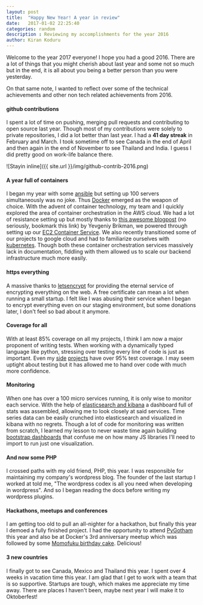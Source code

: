 ```yaml
---
layout: post
title:  "Happy New Year! A year in review"
date:   2017-01-02 22:25:40
categories: random
description : Reviewing my accomplishments for the year 2016
author: Kiran Koduru 
---
```


Welcome to the year 2017 everyone! I hope you had a good 2016. There are a lot of things that you might cherish about last year and some not so much but in the end, it is all about you being a better person than you were yesterday. 

On that same note, I wanted to reflect over some of the technical achievements and other non tech related achievements from 2016. 

#### github contributions

I spent a lot of time on pushing, merging pull requests and contributing to open source last year. Though most of my contributions were solely to private repositories, I did a lot better than last year. I had a __41 day streak__ in February and March. I took sometime off to see Canada in the end of April and then again in the end of November to see Thailand and India. I guess I did pretty good on work-life balance there.

![Stayin inline]({{ site.url }}/img/github-contrib-2016.png)

#### A year full of containers

I began my year with some [ansible](https://www.ansible.com/) but setting up 100 servers simultaneously was no joke. Thus [Docker](https://www.docker.com/) emerged as the weapon of choice. With the advent of container technology, my team and I quickly explored the area of container orchestration in the AWS cloud. We had a lot of resistance setting up but mostly thanks to [this awesome blogpost](http://www.ybrikman.com/writing/2015/11/11/running-docker-aws-ground-up/#creating-an-elb) (no seriously, bookmark this link) by Yevgeniy Brikman, we powered through setting up our [EC2 Container Service](https://aws.amazon.com/ecs/). We also recently transitioned some of our projects to google cloud and had to familiarize ourselves with [kubernetes](http://kubernetes.io/). Though both these container orchestration services massively lack in documentation, fiddling with them allowed us to scale our backend infrastructure much more easily.

#### https everything

A massive thanks to [letsencrypt](https://letsencrypt.org/) for providing the eternal service of encrypting everything on the web. A free certificate can mean a lot when running a small startup. I felt like I was abusing their service when I began to encrypt everything even on our staging environment, but some donations later, I don't feel so bad about it anymore.

#### Coverage for all

With at least 85% coverage on all my projects, I think I am now a major proponent of writing tests. When working with a dynamically typed language like python, stressing over testing every line of code is just as important. Even my [side](https://github.com/kirankoduru/arachne) [projects](https://github.com/kirankoduru/changelog) have over 95% test coverage. I may seem uptight about testing but it has allowed me to hand over code with much more confidence.

#### Monitoring

When one has over a 100 micro services running, it is only wise to monitor each service. With the help of [elasticsearch and kibana](https://www.elastic.co/products) a dashboard full of stats was assembled, allowing me to look closely at said services. Time series data can be easily crunched into elasticsearch and visualized in kibana with no regrets. Though a lot of code for monitoring was written from scratch, I learned my lesson to never waste time again building [bootstrap dashboards](https://wrapbootstrap.com/themes/admin) that confuse me on how many JS libraries I'll need to import to run just one visualization.   

#### And now some PHP

I crossed paths with my old friend, PHP, this year. I was responsible for maintaining my company's wordpress blog. The founder of the last startup I worked at told me, "The wordpress codex is all you need when developing in wordpress". And so I began reading the docs before writing my wordpress plugins.


#### Hackathons, meetups and conferences

I am getting too old to pull an all-nighter for a hackathon, but finally this year I demoed a fully finished project. I had the opportunity to attend [PyGotham](https://2016.pygotham.org/) this year and also be at Docker's 3rd anniversary meetup which was followed by some [Momofuku birthday cake](http://milkbarstore.com/main/menu/). Delicious!

#### 3 new countries

I finally got to see Canada, Mexico and Thailand this year. I spent over 4 weeks in vacation time this year. I am glad that I get to work with a team that is so supportive. Startups are tough, which makes me appreciate my time away. There are places I haven't been, maybe next year I will make it to Oktoberfest!
